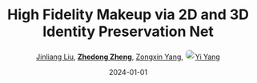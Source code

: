 ---
title: "High Fidelity Makeup via 2D and 3D Identity Preservation Net"
collection: publications
permalink: /publication/High-Fid2024
date: 2024-01-01
doi: 10.1145/3656475
keywords: 
venue: 'ACM TOMM'
author: '<a href="https://zdzheng.xyz/authors/Jinliang-Liu" class="author">Jinliang Liu</a>, <strong><a href="https://zdzheng.xyz/authors/Zhedong-Zheng" class="author">Zhedong Zheng</a></strong>, <a href="https://zdzheng.xyz/authors/Zongxin-Yang" class="author">Zongxin Yang</a>, <a href="https://zdzheng.xyz/authors/Yi-Yang" class="author"> <img src= "https://zdzheng.xyz/coauthors/yi-yang.jpeg" alt="yi-yang" style="border-radius: 50%; height:20px; width:20px">Yi Yang</a>'
sqlauthor: '{"@type": "Person","name": "Jinliang Liu"}, {"@type": "Person","name": "Zhedong Zheng"}, {"@type": "Person","name": "Zongxin Yang"}, {"@type": "Person","name": "Yi Yang"}'
citation: ' Jinliang Liu,  Zhedong Zheng,  Zongxin Yang,  Yi Yang, &quot;High Fidelity Makeup via 2D and 3D Identity Preservation Net.&quot; ACM TOMM, 2024. DOI: 10.1145/3656475'
pub_year: '2024'
bib: >
    @article{liu2024high,<br>author = "Liu, Jinliang and Zheng, Zhedong and Yang, Zongxin and Yang, Yi",<br>title = "High Fidelity Makeup via 2D and 3D Identity Preservation Net",<br>journal = "ACM TOMM",<br>doi = "10.1145/3656475",<br>year = "2024"
    }

---